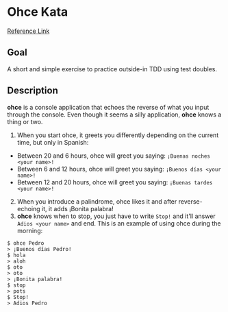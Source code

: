 # Ohce Kata

[Reference Link](https://kata-log.rocks/ohce-kata)

## Goal
A short and simple exercise to practice outside-in TDD using test doubles.

## Description
**ohce** is a console application that echoes the reverse of what you input through the console.
Even though it seems a silly application, **ohce** knows a thing or two.

1. When you start ohce, it greets you differently depending on the current time, but only in Spanish:
* Between 20 and 6 hours, ohce will greet you saying: `¡Buenas noches <your name>!`
* Between 6 and 12 hours, ohce will greet you saying: `¡Buenos días <your name>!`
* Between 12 and 20 hours, ohce will greet you saying: `¡Buenas tardes <your name>!`
2. When you introduce a palindrome, ohce likes it and after reverse-echoing it, it adds ¡Bonita palabra!
3. **ohce** knows when to stop, you just have to write `Stop!` and it'll answer `Adios <your name>` and end.
This is an example of using ohce during the morning:

```shell
$ ohce Pedro
> ¡Buenos días Pedro!
$ hola
> aloh
$ oto
> oto
> ¡Bonita palabra!
$ stop
> pots
$ Stop!
> Adios Pedro
``` 
